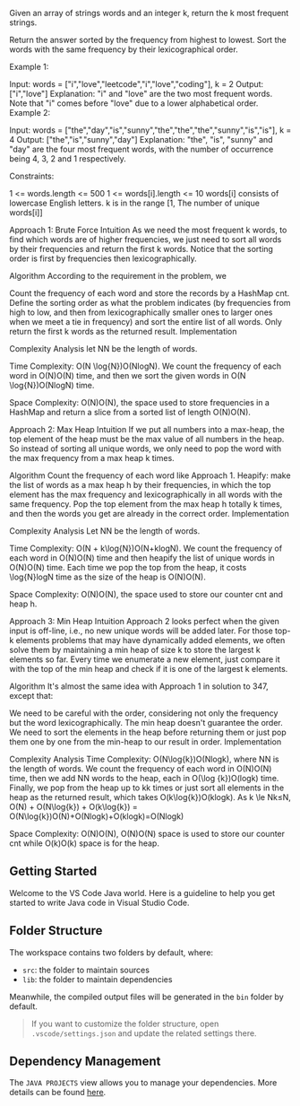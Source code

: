 Given an array of strings words and an integer k, return the k most frequent strings.

Return the answer sorted by the frequency from highest to lowest. Sort the words with the same frequency by their lexicographical order.

 

Example 1:

Input: words = ["i","love","leetcode","i","love","coding"], k = 2
Output: ["i","love"]
Explanation: "i" and "love" are the two most frequent words.
Note that "i" comes before "love" due to a lower alphabetical order.
Example 2:

Input: words = ["the","day","is","sunny","the","the","the","sunny","is","is"], k = 4
Output: ["the","is","sunny","day"]
Explanation: "the", "is", "sunny" and "day" are the four most frequent words, with the number of occurrence being 4, 3, 2 and 1 respectively.
 

Constraints:

1 <= words.length <= 500
1 <= words[i].length <= 10
words[i] consists of lowercase English letters.
k is in the range [1, The number of unique words[i]]


Approach 1: Brute Force
Intuition
As we need the most frequent k words, to find which words are of higher frequencies, we just need to sort all words by their frequencies and return the first k words. Notice that the sorting order is first by frequencies then lexicographically.

Algorithm
According to the requirement in the problem, we

Count the frequency of each word and store the records by a HashMap cnt.
Define the sorting order as what the problem indicates (by frequencies from high to low, and then from lexicographically smaller ones to larger ones when we meet a tie in frequency) and sort the entire list of all words.
Only return the first k words as the returned result.
Implementation

Complexity Analysis
let NN be the length of words.

Time Complexity: O(N \log{N})O(NlogN). We count the frequency of each word in O(N)O(N) time, and then we sort the given words in O(N \log{N})O(NlogN) time.

Space Complexity: O(N)O(N), the space used to store frequencies in a HashMap and return a slice from a sorted list of length O(N)O(N).

Approach 2: Max Heap
Intuition
If we put all numbers into a max-heap, the top element of the heap must be the max value of all numbers in the heap. So instead of sorting all unique words, we only need to pop the word with the max frequency from a max heap k times.

Algorithm
Count the frequency of each word like Approach 1.
Heapify: make the list of words as a max heap h by their frequencies, in which the top element has the max frequency and lexicographically in all words with the same frequency.
Pop the top element from the max heap h totally k times, and then the words you get are already in the correct order.
Implementation

Complexity Analysis
Let NN be the length of words.

Time Complexity: O(N + k\log{N})O(N+klogN). We count the frequency of each word in O(N)O(N) time and then heapify the list of unique words in O(N)O(N) time. Each time we pop the top from the heap, it costs \log{N}logN time as the size of the heap is O(N)O(N).

Space Complexity: O(N)O(N), the space used to store our counter cnt and heap h.

Approach 3: Min Heap
Intuition
Approach 2 looks perfect when the given input is off-line, i.e., no new unique words will be added later. For those top-k elements problems that may have dynamically added elements, we often solve them by maintaining a min heap of size k to store the largest k elements so far. Every time we enumerate a new element, just compare it with the top of the min heap and check if it is one of the largest k elements.

Algorithm
It's almost the same idea with Approach 1 in solution to 347, except that:

We need to be careful with the order, considering not only the frequency but the word lexicographically.
The min heap doesn't guarantee the order. We need to sort the elements in the heap before returning them or just pop them one by one from the min-heap to our result in order.
Implementation

Complexity Analysis
Time Complexity: O(N\log{k})O(Nlogk), where NN is the length of words. We count the frequency of each word in O(N)O(N) time, then we add NN words to the heap, each in O(\log {k})O(logk) time. Finally, we pop from the heap up to kk times or just sort all elements in the heap as the returned result, which takes O(k\log{k})O(klogk). As k \le Nk≤N, O(N) + O(N\log{k}) + O(k\log{k}) = O(N\log{k})O(N)+O(Nlogk)+O(klogk)=O(Nlogk)

Space Complexity: O(N)O(N), O(N)O(N) space is used to store our counter cnt while O(k)O(k) space is for the heap.


## Getting Started

Welcome to the VS Code Java world. Here is a guideline to help you get started to write Java code in Visual Studio Code.

## Folder Structure

The workspace contains two folders by default, where:

- `src`: the folder to maintain sources
- `lib`: the folder to maintain dependencies

Meanwhile, the compiled output files will be generated in the `bin` folder by default.

> If you want to customize the folder structure, open `.vscode/settings.json` and update the related settings there.

## Dependency Management

The `JAVA PROJECTS` view allows you to manage your dependencies. More details can be found [here](https://github.com/microsoft/vscode-java-dependency#manage-dependencies).
